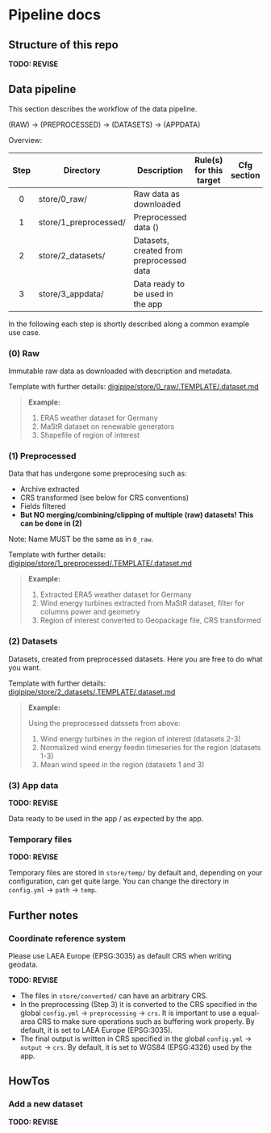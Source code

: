 # Pipeline docs

## Structure of this repo

**TODO: REVISE**

## Data pipeline

This section describes the workflow of the data pipeline.

(RAW) -> (PREPROCESSED) -> (DATASETS) -> (APPDATA)

Overview:

| **Step** | **Directory**         | **Description**                          | **Rule(s) for this target** | **Cfg section** |
|:--------:|-----------------------|------------------------------------------|-----------------------------|-----------------|
|    0     | store/0_raw/          | Raw data as downloaded                   |                             |                 |
|    1     | store/1_preprocessed/ | Preprocessed data ()                     |                             |                 |
|    2     | store/2_datasets/     | Datasets, created from preprocessed data |                             |                 |
|    3     | store/3_appdata/      | Data ready to be used in the app         |                             |                 |

In the following each step is shortly described along a common example use
case. 

### (0) Raw

Immutable raw data as downloaded with description and metadata.

Template with further details:
[digipipe/store/0_raw/.TEMPLATE/.dataset.md](digipipe/store/0_raw/.TEMPLATE/.dataset.md)

> **Example:**
> 1. ERA5 weather dataset for Germany
> 2. MaStR dataset on renewable generators
> 3. Shapefile of region of interest

### (1) Preprocessed

Data that has undergone some preprocesing such as:
 - Archive extracted
 - CRS transformed (see below for CRS conventions)
 - Fields filtered
 - **But NO merging/combining/clipping of multiple (raw) datasets! This can be 
   done in (2)**

Note: Name MUST be the same as in `0_raw`.

Template with further details:
[digipipe/store/1_preprocessed/.TEMPLATE/.dataset.md](digipipe/store/1_preprocessed/.TEMPLATE/.dataset.md)

> **Example:**
> 1. Extracted ERA5 weather dataset for Germany
> 2. Wind energy turbines extracted from MaStR dataset, filter for columns
>    power and geometry
> 3. Region of interest converted to Geopackage file, CRS transformed

### (2) Datasets

Datasets, created from preprocessed datasets. Here you are free to do what you
want.

Template with further details:
[digipipe/store/2_datasets/.TEMPLATE/.dataset.md](digipipe/store/2_datasets/.TEMPLATE/.dataset.md)

> **Example:**
> 
> Using the preprocessed datssets from above:
> 1. Wind energy turbines in the region of interest (datasets 2-3)
> 2. Normalized wind energy feedin timeseries for the region (datasets 1-3)
> 3. Mean wind speed in the region (datasets 1 and 3)

### (3) App data

**TODO: REVISE**

Data ready to be used in the app / as expected by the app.

### Temporary files

**TODO: REVISE**

Temporary files are stored in `store/temp/` by default and, depending on your
configuration, can get quite large.  You can change the directory in
`config.yml` -> `path` -> `temp`.

## Further notes

### Coordinate reference system

Please use LAEA Europe (EPSG:3035) as default CRS when writing geodata.

**TODO: REVISE**

- The files in `store/converted/` can have an arbitrary CRS.
- In the preprocessing (Step 3) it is converted to the CRS specified in the global `config.yml` -> `preprocessing` -> 
  `crs`. It is important to use a equal-area CRS to make sure operations such as buffering work properly. By default,
  it is set to LAEA Europe (EPSG:3035).
- The final output is written in CRS specified in the global `config.yml` -> `output` -> `crs`. By default, it is set
  to WGS84 (EPSG:4326) used by the app.

## HowTos

### Add a new dataset

**TODO: REVISE**
